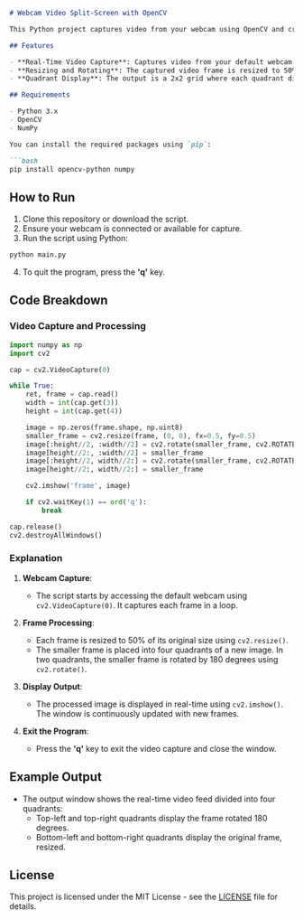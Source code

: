 ```markdown
# Webcam Video Split-Screen with OpenCV

This Python project captures video from your webcam using OpenCV and creates a split-screen effect. The video feed is resized and rotated, then displayed in four quadrants of the window, creating a mirrored and rotated display of the webcam feed.

## Features

- **Real-Time Video Capture**: Captures video from your default webcam using OpenCV.
- **Resizing and Rotating**: The captured video frame is resized to 50% of its original size, and some parts of the frame are rotated by 180 degrees.
- **Quadrant Display**: The output is a 2x2 grid where each quadrant displays either the original resized frame or a rotated version of it.

## Requirements

- Python 3.x
- OpenCV
- NumPy

You can install the required packages using `pip`:

```bash
pip install opencv-python numpy
```

## How to Run

1. Clone this repository or download the script.
2. Ensure your webcam is connected or available for capture.
3. Run the script using Python:

```bash
python main.py
```

4. To quit the program, press the **'q'** key.

## Code Breakdown

### Video Capture and Processing

```python
import numpy as np
import cv2

cap = cv2.VideoCapture(0)

while True:
    ret, frame = cap.read()
    width = int(cap.get(3))
    height = int(cap.get(4))

    image = np.zeros(frame.shape, np.uint8)
    smaller_frame = cv2.resize(frame, (0, 0), fx=0.5, fy=0.5)
    image[:height//2, :width//2] = cv2.rotate(smaller_frame, cv2.ROTATE_180)
    image[height//2:, :width//2] = smaller_frame
    image[:height//2, width//2:] = cv2.rotate(smaller_frame, cv2.ROTATE_180)
    image[height//2:, width//2:] = smaller_frame

    cv2.imshow('frame', image)

    if cv2.waitKey(1) == ord('q'):
        break

cap.release()
cv2.destroyAllWindows()
```

### Explanation

1. **Webcam Capture**: 
   - The script starts by accessing the default webcam using `cv2.VideoCapture(0)`. It captures each frame in a loop.
   
2. **Frame Processing**:
   - Each frame is resized to 50% of its original size using `cv2.resize()`.
   - The smaller frame is placed into four quadrants of a new image. In two quadrants, the smaller frame is rotated by 180 degrees using `cv2.rotate()`.

3. **Display Output**:
   - The processed image is displayed in real-time using `cv2.imshow()`. The window is continuously updated with new frames.
   
4. **Exit the Program**:
   - Press the **'q'** key to exit the video capture and close the window.

## Example Output

- The output window shows the real-time video feed divided into four quadrants:
  - Top-left and top-right quadrants display the frame rotated 180 degrees.
  - Bottom-left and bottom-right quadrants display the original frame, resized.

## License

This project is licensed under the MIT License - see the [LICENSE](LICENSE) file for details.
```
